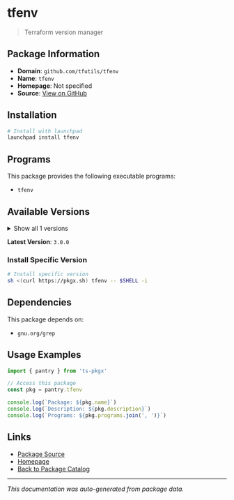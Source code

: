 # tfenv

> Terraform version manager

## Package Information

- **Domain**: `github.com/tfutils/tfenv`
- **Name**: `tfenv`
- **Homepage**: Not specified
- **Source**: [View on GitHub](https://github.com/pkgxdev/pantry/tree/main/projects/github.com/tfutils/tfenv/package.yml)

## Installation

```bash
# Install with launchpad
launchpad install tfenv
```

## Programs

This package provides the following executable programs:

- `tfenv`

## Available Versions

<details>
<summary>Show all 1 versions</summary>

- `3.0.0`

</details>

**Latest Version**: `3.0.0`

### Install Specific Version

```bash
# Install specific version
sh <(curl https://pkgx.sh) tfenv -- $SHELL -i
```

## Dependencies

This package depends on:

- `gnu.org/grep`

## Usage Examples

```typescript
import { pantry } from 'ts-pkgx'

// Access this package
const pkg = pantry.tfenv

console.log(`Package: ${pkg.name}`)
console.log(`Description: ${pkg.description}`)
console.log(`Programs: ${pkg.programs.join(', ')}`)
```

## Links

- [Package Source](https://github.com/pkgxdev/pantry/tree/main/projects/github.com/tfutils/tfenv/package.yml)
- [Homepage](#)
- [Back to Package Catalog](../../../package-catalog.md)

---

*This documentation was auto-generated from package data.*

